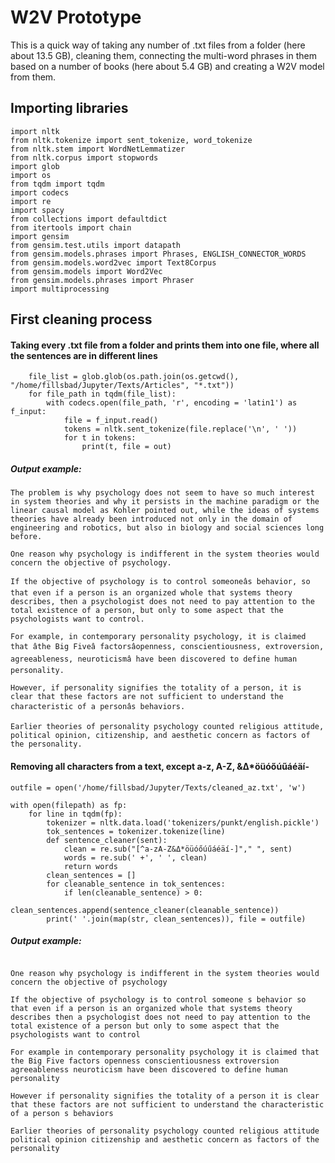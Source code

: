 # W2V Prototype
This is a quick way of taking any number of .txt files from a folder (here about 13.5 GB), cleaning them, connecting the multi-word phrases in them based on a number of books (here about 5.4 GB) and creating a W2V model from them.

## Importing libraries
```
import nltk
from nltk.tokenize import sent_tokenize, word_tokenize
from nltk.stem import WordNetLemmatizer
from nltk.corpus import stopwords
import glob
import os
from tqdm import tqdm
import codecs
import re
import spacy
from collections import defaultdict
from itertools import chain
import gensim
from gensim.test.utils import datapath
from gensim.models.phrases import Phrases, ENGLISH_CONNECTOR_WORDS
from gensim.models.word2vec import Text8Corpus
from gensim.models import Word2Vec
from gensim.models.phrases import Phraser 
import multiprocessing
```
## First cleaning process
#### Taking every .txt file from a folder and prints them into one file, where all the sentences are in different lines
```with open("/home/fillsbad/Jupyter/Texts/streamed.txt", 'w') as out:
    file_list = glob.glob(os.path.join(os.getcwd(), "/home/fillsbad/Jupyter/Texts/Articles", "*.txt"))
    for file_path in tqdm(file_list):
        with codecs.open(file_path, 'r', encoding = 'latin1') as f_input:
            file = f_input.read()
            tokens = nltk.sent_tokenize(file.replace('\n', ' '))
            for t in tokens:
                print(t, file = out)
```
##### Output example:
```
The problem is why psychology does not seem to have so much interest in system theories and why it persists in the machine paradigm or the linear causal model as Kohler pointed out, while the ideas of systems theories have already been introduced not only in the domain of engineering and robotics, but also in biology and social sciences long before.

One reason why psychology is indifferent in the system theories would concern the objective of psychology.

If the objective of psychology is to control someoneâs behavior, so that even if a person is an organized whole that systems theory describes, then a psychologist does not need to pay attention to the total existence of a person, but only to some aspect that the psychologists want to control.

For example, in contemporary personality psychology, it is claimed that âthe Big Fiveâ factorsâopenness, conscientiousness, extroversion, agreeableness, neuroticismâ have been discovered to define human personality.

However, if personality signifies the totality of a person, it is clear that these factors are not sufficient to understand the characteristic of a personâs behaviors.

Earlier theories of personality psychology counted religious attitude, political opinion, citizenship, and aesthetic concern as factors of the personality.
```
#### Removing all characters from a text, except a-z, A-Z, &Δ*öüóőúűáéäí-
```filepath = '/home/fillsbad/Jupyter/Texts/streamed.txt'
outfile = open('/home/fillsbad/Jupyter/Texts/cleaned_az.txt', 'w')

with open(filepath) as fp:
    for line in tqdm(fp):
        tokenizer = nltk.data.load('tokenizers/punkt/english.pickle')
        tok_sentences = tokenizer.tokenize(line)
        def sentence_cleaner(sent):
            clean = re.sub("[^a-zA-Z&Δ*öüóőúűáéäí-]"," ", sent)
            words = re.sub(' +', ' ', clean)
            return words
        clean_sentences = []
        for cleanable_sentence in tok_sentences:
            if len(cleanable_sentence) > 0:
                clean_sentences.append(sentence_cleaner(cleanable_sentence))
        print(' '.join(map(str, clean_sentences)), file = outfile)
```
##### Output example:
```The problem is why psychology does not seem to have so much interest in system theories and why it persists in the machine paradigm or the linear causal model as Kohler pointed out while the ideas of systems theories have already been introduced not only in the domain of engineering and robotics but also in biology and social sciences long before 

One reason why psychology is indifferent in the system theories would concern the objective of psychology 

If the objective of psychology is to control someone s behavior so that even if a person is an organized whole that systems theory describes then a psychologist does not need to pay attention to the total existence of a person but only to some aspect that the psychologists want to control 

For example in contemporary personality psychology it is claimed that the Big Five factors openness conscientiousness extroversion agreeableness neuroticism have been discovered to define human personality 

However if personality signifies the totality of a person it is clear that these factors are not sufficient to understand the characteristic of a person s behaviors 

Earlier theories of personality psychology counted religious attitude political opinion citizenship and aesthetic concern as factors of the personality
```

